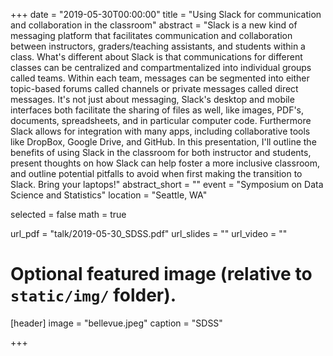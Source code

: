 +++
date = "2019-05-30T00:00:00"
title = "Using Slack for communication and collaboration in the classroom"
abstract = "Slack is a new kind of messaging platform that facilitates communication and collaboration between instructors, graders/teaching assistants, and students within a class. What's different about Slack is that communications for different classes can be centralized and compartmentalized into individual groups called teams. Within each team, messages can be segmented into either topic-based forums called channels or private messages called direct messages. It's not just about messaging, Slack's desktop and mobile interfaces both facilitate the sharing of files as well, like images, PDF's, documents, spreadsheets, and in particular computer code. Furthermore Slack allows for integration with many apps, including collaborative tools like DropBox, Google Drive, and GitHub. In this presentation, I'll outline the benefits of using Slack in the classroom for both instructor and students, present thoughts on how Slack can help foster a more inclusive classroom, and outline potential pitfalls to avoid when first making the transition to Slack. Bring your laptops!"
abstract_short = ""
event = "Symposium on Data Science and Statistics"
location = "Seattle, WA"

selected = false
math = true

url_pdf = "talk/2019-05-30_SDSS.pdf"
url_slides = ""
url_video = ""

# Optional featured image (relative to `static/img/` folder).
[header]
image = "bellevue.jpeg"
caption = "SDSS"

+++

